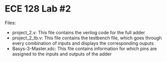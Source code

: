 # ECE 128 Lab #2
Files:
- project_2.v: This file contains the verilog code for the full adder <br />
- project_2_tb.v: This file contains the testbench file, which goes through every combination of inputs and displays the corresponding ouputs <br />
- Basys-3-Master.xdc: This file contains information for which pins are assigned to the inputs and outputs of the adder <br />

